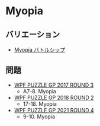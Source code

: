 # Myopia

## バリエーション
- [Myopia バトルシップ](myopia-battleships.md)

## 問題
- [WPF PUZZLE GP 2017 ROUND 3](../questions/wpfpgp2017-3.md)
	- A7-8. Myopia
- [WPF PUZZLE GP 2018 ROUND 2](../questions/wpfpgp2018-2.md)
	- 17-18. Myopia
- [WPF PUZZLE GP 2021 ROUND 4](../questions/wpfpgp2021-4.md)
	- 9-10. Myopia
